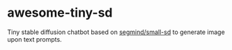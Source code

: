 # awesome-tiny-sd

Tiny stable diffusion chatbot based on [segmind/small-sd](https://huggingface.co/segmind/small-sd) to generate image upon text prompts.